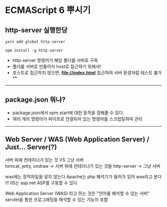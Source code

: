 # ECMAScript 6 뿌시기

## http-server 실행한당

```
yarn add global http-server
```

```
npm install -g http-server
```

- http-server 명령어가 해당 폴더를 서버로 구축
- 폴더를 서버로 만들어서 host로 접근하기 위해서!
- 호스트로 접근하지 않으면, <u>**file://index.html**</u> 접근하여 서버 환경처럼 테스트 불가\*\*

---

## package.json 뭐냐?

- package.json에서 npm start에 대한 동작을 정해줄 수 있다.
- 여러 개의 명령어가 파이프로 연결되어 있는 명령어를 스크립팅하여 관리

---

## Web Server / WAS (Web Application Server) / Just... Server(?)

서버 위에 컨테이너가 있는 것 VS 그냥 서버<br/>
tomcat, jetty, undraw -> 서버 위에 컨테이너가 있는 것들
http-server -> 그냥 서버

was에는 정적파일을 넣지 않는다
Apache는 php 해석기가 들어가 있어 was라고 본다 !!!
IIS는 asp.net ASP를 구동할 수 있다

Web Application Server (WAS)
라고 하는 것은 "언어를 해석할 수 있는 서버"
servlet을 통한 프로그래밍을 해석할 수 있는 기능이 포함
